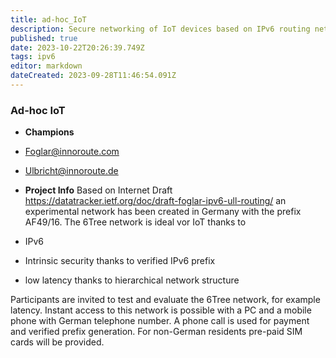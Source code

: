 ```yaml
---
title: ad-hoc_IoT
description: Secure networking of IoT devices based on IPv6 routing network
published: true
date: 2023-10-22T20:26:39.749Z
tags: ipv6
editor: markdown
dateCreated: 2023-09-28T11:46:54.091Z
---
```


### Ad-hoc IoT
- **Champions**
 - Foglar@innoroute.com
 - Ulbricht@innoroute.de

- **Project Info** 
Based on Internet Draft https://datatracker.ietf.org/doc/draft-foglar-ipv6-ull-routing/ an experimental network has been created in Germany with the prefix AF49/16.
The 6Tree network is ideal vor IoT thanks to
- IPv6
- Intrinsic security thanks to verified IPv6 prefix
- low latency thanks to hierarchical network structure

Participants are invited to test and evaluate the 6Tree network, for example latency.
Instant access to this network is possible with a PC and a mobile phone with German telephone number. A phone call is used for payment and verified prefix generation. For non-German residents pre-paid SIM cards will be provided.
